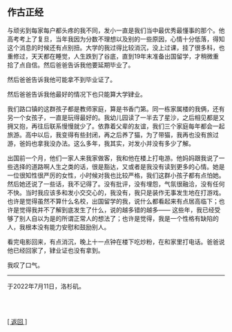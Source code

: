 ## 作古正经

与顽劣到每家每户都头疼的我不同，发小一直是我们当中最优秀最懂事的那个。他高考考上了复旦，当年我因为分数不理想以及别的一些原因，心情十分低落，得知这个消息的时候还有点别扭。大学的我过得比较消沉，没上过课，挂了很多科，也重修过，天天都在睡觉，人生跌到了谷底，直到19年末准备出国留学，才稍微重拾了点自信。然后爸爸告诉我他要延期毕业了。

然后爸爸告诉我他可能拿不到毕业证了。

然后爸爸告诉我他最好的情况下也只能算大学肄业。

我们路口镇的这群孩子都是教师家庭，算是书香门第。同一栋家属楼的我俩，还有另一个女孩子，一直是玩得最好的。我幼儿园读了一半去了星沙，之后相见都是又拥又抱，再往后联系慢慢就少了。依靠着父辈的友谊，我们三个家庭每年都会一起旅游。高中以后，我变得有些封闭，再之后养了猫，为了带猫，我再也没有旅过游，爸妈也拿我没办法。这么多年，我其实，对发小并没有多少了解。

出国前一个月，他们一家人来我家做客，我和他在楼上打电游。他妈妈跟我说了一些选择的道路啊人生之类的话，很是豁达，又或者是我没有读到更多的心情。她是一位很知性很严厉的女性，小时候对我也比较严格，我们这群小孩子都有点怕她。然后她还说了一些话，我不记得了。没有批评，没有埋怨，气氛很融洽，没有任何不快。当时我应该多和发小交交心的，我没有，我只是装作无事发生地在打游戏。也许是觉得虽然不算什么名校，出国留学的我，说什么都看起来有点居高临下；也许是觉得我并不了解到底发生了什么，说的越多错的越多—— 这些年，我已经受够了别人自以为是的所谓正常人的想法了；也许是觉得，我是一个性格有缺陷的人，我根本没有能力安慰和鼓励别人。

看完电影回来，有点消沉，晚上十一点钟在楼下吃炒粉，在和家里打电话。爸爸说他已经回家了，肄业证也没有拿到。

我叹了口气。

------

于2022年7月11日，洛杉矶。

<br>

<br>

[[ 返回 ]](../../../../sites/proses/多余的话.md)
